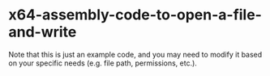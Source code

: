 # x64-assembly-code-to-open-a-file-and-write
Note that this is just an example code, and you may need to modify it based on your specific needs (e.g. file path, permissions, etc.).
